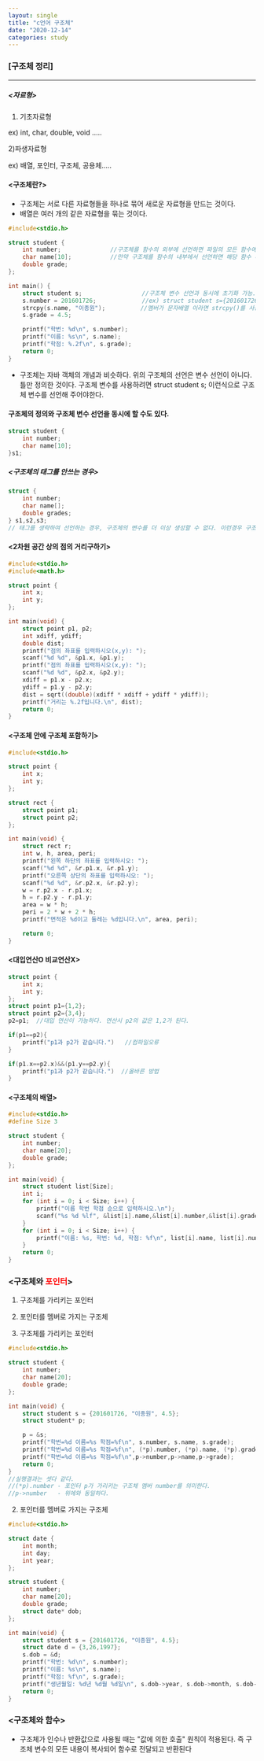 ```yaml
---
layout: single
title: "c언어 구조체"
date: "2020-12-14"
categories: study
---
```


### [구조체 정리]

---

##### <자료형>

1) 기초자료형

ex) int, char, double, void .....

2)파생자료형

ex)  배열, 포인터, 구조체, 공용체.....



#### <구조체란?>

* 구조체는 서로 다른 자료형들을 하나로 묶어 새로운 자료형을 만드는 것이다.
* 배열은 여러 개의 같은 자료형을 묶는 것이다.



```c
#include<stdio.h>

struct student {
	int number;              //구조체를 함수의 외부에 선언하면 파일의 모든 함수에서 사용할 수 있다.
	char name[10];           //만약 구조체를 함수의 내부에서 선언하면 해당 함수 내부에서만 사용이 가능하다.
	double grade;
};

int main() {
	struct student s;                 //구조체 변수 선언과 동시에 초기화 가능.
	s.number = 201601726;             //ex) struct student s={201601726,"이종원",4.5}; 와 같음.
	strcpy(s.name, "이종원");          //멤버가 문자배열 이라면 strcpy()를 사용하여 저장하여야 한다.
	s.grade = 4.5;

	printf("학번: %d\n", s.number);
	printf("이름: %s\n", s.name);
	printf("학점: %.2f\n", s.grade);
	return 0;
}
```

* 구조체는 자바 객체의 개념과 비슷하다.  위의 구조체의 선언은 변수 선언이 아니다. 틀만 정의한 것이다. 구조체 변수를 사용하려면 struct student s; 이런식으로 구조체 변수를 선언해 주어야한다.



#### 구조체의 정의와 구조체 변수 선언을 동시에 할 수도 있다.

```c
struct student {
    int number;
    char name[10];
}s1;
```



##### <구조체의 태그를 안쓰는 경우>

```c
struct {
    int number;
    char name[];
    double grades;
} s1,s2,s3;
// 태그를 생략하여 선언하는 경우, 구조체의 변수를 더 이상 생성할 수 없다. 이런경우 구조체 정의와 함께 선언한다.
```



#### <2차원 공간 상의 점의 거리구하기>

```c
#include<stdio.h>
#include<math.h>

struct point {
	int x;
	int y;
};

int main(void) {
	struct point p1, p2;
	int xdiff, ydiff;
	double dist;
	printf("점의 좌표를 입력하시오(x,y): ");
	scanf("%d %d", &p1.x, &p1.y);
	printf("점의 좌표를 입력하시오(x,y): ");
	scanf("%d %d", &p2.x, &p2.y);
	xdiff = p1.x - p2.x;
	ydiff = p1.y - p2.y;
	dist = sqrt((double)(xdiff * xdiff + ydiff * ydiff));
	printf("거리는 %.2f입니다.\n", dist);	
	return 0;
}
```



#### <구조체 안에 구조체 포함하기>

```c
#include<stdio.h>

struct point {
	int x;
	int y;
};

struct rect {
	struct point p1;
	struct point p2;
};

int main(void) {
	struct rect r;
	int w, h, area, peri;
	printf("왼쪽 하단의 좌표를 입력하시오: ");
	scanf("%d %d", &r.p1.x, &r.p1.y);
	printf("오른쪽 상단의 좌표를 입력하시오: ");
	scanf("%d %d", &r.p2.x, &r.p2.y);
	w = r.p2.x - r.p1.x;
	h = r.p2.y - r.p1.y;
	area = w * h;
	peri = 2 * w + 2 * h;
	printf("면적은 %d이고 둘레는 %d입니다.\n", area, peri);

	return 0;
}
```



#### <대입연산O 비교연산X>

```c
struct point {
    int x;
    int y;
};
struct point p1={1,2};
struct point p2={3,4};
p2=p1;  //대입 연산이 가능하다. 연산시 p2의 값은 1,2가 된다.
```

```c
if(p1==p2){
    printf("p1과 p2가 같습니다.")   //컴파일오류
}

if(p1.x==p2.x)&&(p1.y==p2.y){
    printf("p1과 p2가 같습니다.")  //올바른 방법
}
```



#### <구조체의 배열>

```c
#include<stdio.h>
#define Size 3

struct student {
	int number;
	char name[20];
	double grade;
};

int main(void) {
	struct student list[Size];
	int i;
	for (int i = 0; i < Size; i++) {
		printf("이름 학번 학점 순으로 입력하시오.\n");
		scanf("%s %d %lf", &list[i].name,&list[i].number,&list[i].grade);		
	}
	for (int i = 0; i < Size; i++) {
		printf("이름: %s, 학번: %d, 학점: %f\n", list[i].name, list[i].number, list[i].grade);
	}
	return 0;
}
```



### <구조체와 <font color="red">포인터</font>>

1. 구조체를 가리키는 포인터
2. 포인터를 멤버로 가지는 구조체



1. 구조체를 가리키는 포인터

```c
#include<stdio.h>

struct student {
	int number;
	char name[20];
	double grade;
};

int main(void) {
	struct student s = {201601726, "이종원", 4.5};
	struct student* p;

	p = &s;
	printf("학번=%d 이름=%s 학점=%f\n", s.number, s.name, s.grade);
	printf("학번=%d 이름=%s 학점=%f\n", (*p).number, (*p).name, (*p).grade);
	printf("학번=%d 이름=%s 학점=%f\n",p->number,p->name,p->grade);
	return 0;
}
//실행결과는 셋다 같다.
//(*p).number - 포인터 p가 가리키는 구조체 멤버 number를 의미한다.
//p->number   - 위에와 동일하다.
```



2. 포인터를 멤버로 가지는 구조체

```c
#include<stdio.h>

struct date {
	int month;
	int day;
	int year;
};

struct student {
	int number;
	char name[20];
	double grade;
	struct date* dob;
};

int main(void) {
	struct student s = {201601726, "이종원", 4.5};
	struct date d = {3,26,1997};
	s.dob = &d;
	printf("학번: %d\n", s.number);
	printf("이름: %s\n", s.name);
	printf("학점: %f\n", s.grade);
	printf("생년월일: %d년 %d월 %d일\n", s.dob->year, s.dob->month, s.dob->day);
	return 0;
}
```



### <구조체와 함수>

* 구조체가 인수나 반환값으로 사용될 때는 "값에 의한 호출" 원칙이 적용된다. 즉 구조체 변수의 모든 내용이 복사되어 함수로 전달되고 반환된다